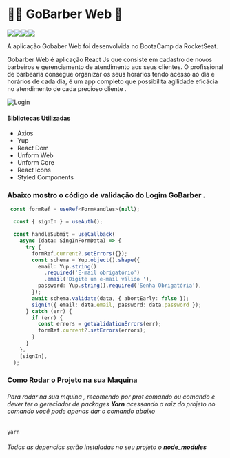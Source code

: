 # 💇‍♂️ GoBarber Web 💪

![](https://img.shields.io/github/last-commit/brenokf/GoBarber)![](https://img.shields.io/github/repo-size/brenokf/GoBarber)![](https://img.shields.io/github/languages/count/brenokf/GoBarber)![](https://img.shields.io/github/languages/top/brenokf/GoBarber)



A aplicação Gobaber Web foi desenvolvida no BootaCamp da RocketSeat.


Gobarber Web é aplicação React Js que consiste em cadastro de novos barbeiros e gerenciamento de atendimento aos seus clientes. O profissional de barbearia consegue organizar os seus horários tendo acesso ao dia e horários de cada dia, é um app completo que possibilita agilidade eficácia no atendimento de cada precioso cliente .

![Login](https://github.com/brenokf/GoBarber/blob/master/Front-End/markentig/GoBarbe.gif?raw=true "Login")


#### Bibliotecas Utilizadas

 - Axios
 - Yup
 - React Dom
 - Unform Web
 - Unform Core
 - React Icons
 - Styled Components


### Abaixo mostro o código de validação do Logim GoBarber .
```typescript
 const formRef = useRef<FormHandles>(null);

  const { signIn } = useAuth();

  const handleSubmit = useCallback(
    async (data: SingInFormData) => {
      try {
        formRef.current?.setErrors({});
        const schema = Yup.object().shape({
          email: Yup.string()
            .required('E-mail obrigatório')
            .email('Digite um e-mail válido '),
          password: Yup.string().required('Senha Obrigatória'),
        });
        await schema.validate(data, { abortEarly: false });
        signIn({ email: data.email, password: data.password });
      } catch (err) {
        if (err) {
          const errors = getValidationErrors(err);
          formRef.current?.setErrors(errors);
        }
      }
    },
    [signIn],
  );
```
###  Como Rodar o Projeto na sua Maquina
###### Para rodar na sua mquina  , recomendo por prot comando ou comando e dever ter o gereciador de packages **Yarn**  acessando a raiz do projeto no comando você pode apenas dar o comando abaixo
    yarn

###### Todas as depencias serão instaladas no seu projeto o **node_modules**

